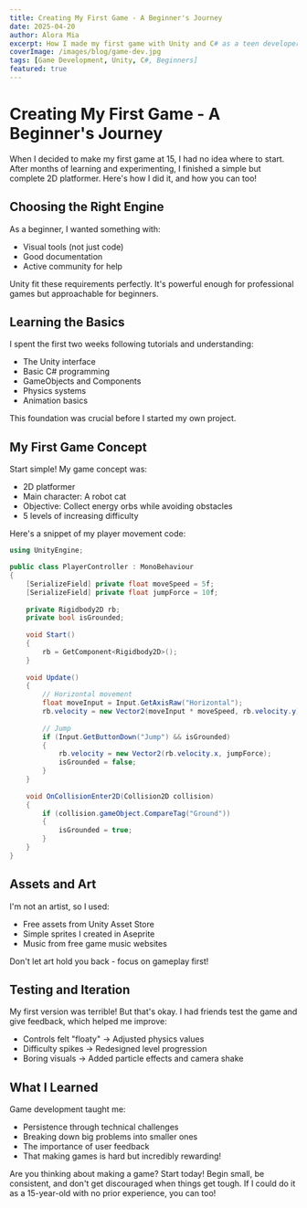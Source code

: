 ```yaml
---
title: Creating My First Game - A Beginner's Journey
date: 2025-04-20
author: Alora Mia
excerpt: How I made my first game with Unity and C# as a teen developer, with tips for fellow beginners.
coverImage: /images/blog/game-dev.jpg
tags: [Game Development, Unity, C#, Beginners]
featured: true
---
```


# Creating My First Game - A Beginner's Journey

When I decided to make my first game at 15, I had no idea where to start. After months of learning and experimenting, I finished a simple but complete 2D platformer. Here's how I did it, and how you can too!

## Choosing the Right Engine

As a beginner, I wanted something with:
- Visual tools (not just code)
- Good documentation
- Active community for help

Unity fit these requirements perfectly. It's powerful enough for professional games but approachable for beginners.

## Learning the Basics

I spent the first two weeks following tutorials and understanding:

- The Unity interface
- Basic C# programming
- GameObjects and Components
- Physics systems
- Animation basics

This foundation was crucial before I started my own project.

## My First Game Concept

Start simple! My game concept was:
- 2D platformer
- Main character: A robot cat
- Objective: Collect energy orbs while avoiding obstacles
- 5 levels of increasing difficulty

Here's a snippet of my player movement code:

```csharp
using UnityEngine;

public class PlayerController : MonoBehaviour
{
    [SerializeField] private float moveSpeed = 5f;
    [SerializeField] private float jumpForce = 10f;
    
    private Rigidbody2D rb;
    private bool isGrounded;
    
    void Start()
    {
        rb = GetComponent<Rigidbody2D>();
    }
    
    void Update()
    {
        // Horizontal movement
        float moveInput = Input.GetAxisRaw("Horizontal");
        rb.velocity = new Vector2(moveInput * moveSpeed, rb.velocity.y);
        
        // Jump
        if (Input.GetButtonDown("Jump") && isGrounded)
        {
            rb.velocity = new Vector2(rb.velocity.x, jumpForce);
            isGrounded = false;
        }
    }
    
    void OnCollisionEnter2D(Collision2D collision)
    {
        if (collision.gameObject.CompareTag("Ground"))
        {
            isGrounded = true;
        }
    }
}
```

## Assets and Art

I'm not an artist, so I used:
- Free assets from Unity Asset Store
- Simple sprites I created in Aseprite
- Music from free game music websites

Don't let art hold you back - focus on gameplay first!

## Testing and Iteration

My first version was terrible! But that's okay. I had friends test the game and give feedback, which helped me improve:
- Controls felt "floaty" → Adjusted physics values
- Difficulty spikes → Redesigned level progression
- Boring visuals → Added particle effects and camera shake

## What I Learned

Game development taught me:
- Persistence through technical challenges
- Breaking down big problems into smaller ones
- The importance of user feedback
- That making games is hard but incredibly rewarding!

Are you thinking about making a game? Start today! Begin small, be consistent, and don't get discouraged when things get tough. If I could do it as a 15-year-old with no prior experience, you can too! 